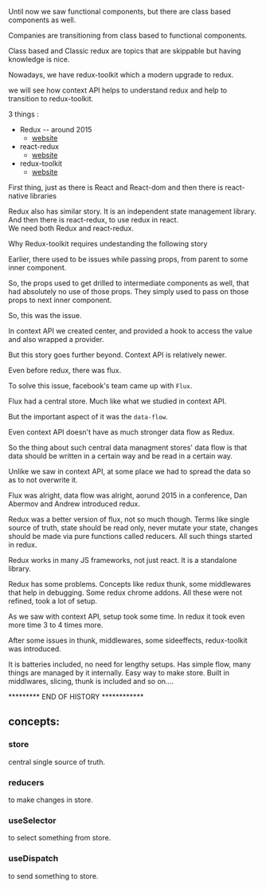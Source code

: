 Until now we saw functional components, but there are class based components as well.

Companies are transitioning from class based to functional components.

Class based and Classic redux are topics that are skippable but having knowledge is nice.

Nowadays, we have redux-toolkit which a modern upgrade to redux.

we will see how context API helps to understand redux and help to transition to redux-toolkit.



3 things : 
-  Redux -- around 2015
    -  [website](https://redux.js.org)
-  react-redux
    -  [website](https://react-redux.js.org)
-  redux-toolkit
    -  [website](https://redux-toolkit.js.org)


First thing, just as there is React and React-dom and then there is react-native libraries

Redux also has similar story. It is an independent state management library. And then there is react-redux, to use redux in react.  
We need both Redux and react-redux.  

Why Redux-toolkit requires undestanding the following story

Earlier, there used to be issues while passing props, from parent to some inner component.

So, the props used to get drilled to intermediate components as well, that had absolutely no use of those props. They simply used to pass on those props to next inner component.

So, this was the issue.

In context API we created center, and provided a hook to access the value and also wrapped a provider.

But this story goes further beyond. Context API is relatively newer.

Even before redux, there was flux.

To solve this issue, facebook's team came up with `Flux`. 

Flux had a central store. Much like what we studied in context API.

But the important aspect of it was the `data-flow`. 

Even context API doesn't have as much stronger data flow as Redux.

So the thing about such central data managment stores' data flow is that data should be written in a certain way and be read in a certain way.

Unlike we saw in context API, at some place we had to spread the data so as to not overwrite it.

Flux was alright, data flow was alright, aorund 2015 in a conference, Dan Abermov and Andrew introduced redux.

Redux was a better version of flux, not so much though. Terms like single source of truth, state should be read only, never mutate your state, changes should be made via pure functions called reducers. All such things started in redux.

Redux works in many JS frameworks, not just react. It is a standalone library.

Redux has some problems. Concepts like redux thunk, some middlewares that help in debugging. Some redux chrome addons. All these were not refined, took a lot of setup.  

As we saw with context API, setup took some time. In redux it took even more time 3 to 4 times more.  

After some issues in thunk, middlewares, some sideeffects, redux-toolkit was introduced.

It is batteries included, no need for lengthy setups. Has simple flow, many things are managed by it internally. Easy way to make store. Built in middlwares, slicing, thunk is included and so on....

*********  END OF HISTORY ************   

## concepts: 

### store
central single source of truth.

### reducers
to make changes in store.

### useSelector
to select something from store.

### useDispatch
to send something to store.



